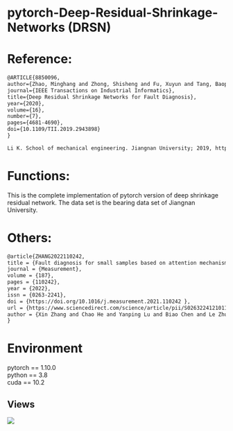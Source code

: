 # pytorch-Deep-Residual-Shrinkage-Networks  (DRSN)



#   Reference:


```html
@ARTICLE{8850096,  
author={Zhao, Minghang and Zhong, Shisheng and Fu, Xuyun and Tang, Baoping and Pecht, Michael},  
journal={IEEE Transactions on Industrial Informatics},   
title={Deep Residual Shrinkage Networks for Fault Diagnosis},   
year={2020},  
volume={16},  
number={7},  
pages={4681-4690},  
doi={10.1109/TII.2019.2943898}  
}
```
```html
Li K. School of mechanical engineering. Jiangnan University; 2019, http://mad-net.org:8765/explore.html?t=0.5831516555847212  [Accessed on August 2019].
```



# Functions:


This is the complete implementation of pytorch version of deep shrinkage residual network. The data set is the bearing data set of Jiangnan University.



#  Others:
```html
@article{ZHANG2022110242,  
title = {Fault diagnosis for small samples based on attention mechanism},  
journal = {Measurement},  
volume = {187},  
pages = {110242},  
year = {2022},  
issn = {0263-2241},  
doi = {https://doi.org/10.1016/j.measurement.2021.110242 },  
url = {https://www.sciencedirect.com/science/article/pii/S0263224121011507},  
author = {Xin Zhang and Chao He and Yanping Lu and Biao Chen and Le Zhu and Li Zhang}  
}  
```  


# Environment

pytorch == 1.10.0  
python ==  3.8  
cuda ==  10.2    

## Views
![](http://profile-counter.glitch.me/liguge/count.svg)
